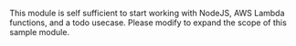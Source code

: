 This module is self sufficient to start working with NodeJS, AWS Lambda functions, and a todo usecase. 
Please modify to expand the scope of this sample module.
